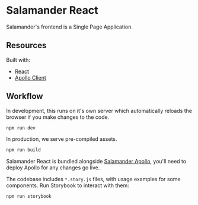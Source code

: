 # Salamander React

Salamander's frontend is a Single Page Application.

## Resources

Built with:

- [React](https://reactjs.org)
- [Apollo Client](https://www.apollographql.com/docs/react)

## Workflow

In development, this runs on it's own server which automatically reloads the browser if you make changes to the code.

```sh
npm run dev
```

In production, we serve pre-compiled assets.

```sh
npm run build
```

Salamander React is bundled alongside [Salamander Apollo](../salamander-apollo), you'll need to deploy Apollo for any changes go live.

The codebase includes `*.story.js` files, with usage examples for some components. Run Storybook to interact with them:

```sh
npm run storybook
```
